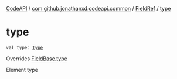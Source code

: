 [CodeAPI](../../index.md) / [com.github.jonathanxd.codeapi.common](../index.md) / [FieldRef](index.md) / [type](.)

# type

`val type: `[`Type`](http://docs.oracle.com/javase/6/docs/api/java/lang/reflect/Type.html)

Overrides [FieldBase.type](../../com.github.jonathanxd.codeapi.base/-field-base/type.md)

Element type


